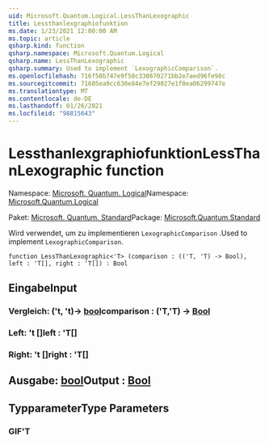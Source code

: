 ```yaml
---
uid: Microsoft.Quantum.Logical.LessThanLexographic
title: Lessthanlexgraphiofunktion
ms.date: 1/23/2021 12:00:00 AM
ms.topic: article
qsharp.kind: function
qsharp.namespace: Microsoft.Quantum.Logical
qsharp.name: LessThanLexographic
qsharp.summary: Used to implement `LexographicComparison`.
ms.openlocfilehash: 716f58b747e9f58c338670271bb2e7aed96fe98c
ms.sourcegitcommit: 71605ea9cc630e84e7ef29027e1f0ea06299747e
ms.translationtype: MT
ms.contentlocale: de-DE
ms.lasthandoff: 01/26/2021
ms.locfileid: "98815643"
---
```

# <a name="lessthanlexographic-function"></a><span data-ttu-id="8d778-102">Lessthanlexgraphiofunktion</span><span class="sxs-lookup"><span data-stu-id="8d778-102">LessThanLexographic function</span></span>

<span data-ttu-id="8d778-103">Namespace: [Microsoft. Quantum. Logical](xref:Microsoft.Quantum.Logical)</span><span class="sxs-lookup"><span data-stu-id="8d778-103">Namespace: [Microsoft.Quantum.Logical](xref:Microsoft.Quantum.Logical)</span></span>

<span data-ttu-id="8d778-104">Paket: [Microsoft. Quantum. Standard](https://nuget.org/packages/Microsoft.Quantum.Standard)</span><span class="sxs-lookup"><span data-stu-id="8d778-104">Package: [Microsoft.Quantum.Standard](https://nuget.org/packages/Microsoft.Quantum.Standard)</span></span>


<span data-ttu-id="8d778-105">Wird verwendet, um zu implementieren `LexographicComparison` .</span><span class="sxs-lookup"><span data-stu-id="8d778-105">Used to implement `LexographicComparison`.</span></span>

```qsharp
function LessThanLexographic<'T> (comparison : (('T, 'T) -> Bool), left : 'T[], right : 'T[]) : Bool
```


## <a name="input"></a><span data-ttu-id="8d778-106">Eingabe</span><span class="sxs-lookup"><span data-stu-id="8d778-106">Input</span></span>

### <a name="comparison--tt---bool"></a><span data-ttu-id="8d778-107">Vergleich: ('t, 't)-> [bool](xref:microsoft.quantum.lang-ref.bool)</span><span class="sxs-lookup"><span data-stu-id="8d778-107">comparison : ('T,'T) -> [Bool](xref:microsoft.quantum.lang-ref.bool)</span></span>




### <a name="left--t"></a><span data-ttu-id="8d778-108">Left: 't []</span><span class="sxs-lookup"><span data-stu-id="8d778-108">left : 'T[]</span></span>




### <a name="right--t"></a><span data-ttu-id="8d778-109">Right: 't []</span><span class="sxs-lookup"><span data-stu-id="8d778-109">right : 'T[]</span></span>





## <a name="output--bool"></a><span data-ttu-id="8d778-110">Ausgabe: [bool](xref:microsoft.quantum.lang-ref.bool)</span><span class="sxs-lookup"><span data-stu-id="8d778-110">Output : [Bool](xref:microsoft.quantum.lang-ref.bool)</span></span>



## <a name="type-parameters"></a><span data-ttu-id="8d778-111">Typparameter</span><span class="sxs-lookup"><span data-stu-id="8d778-111">Type Parameters</span></span>

### <a name="t"></a><span data-ttu-id="8d778-112">GIF</span><span class="sxs-lookup"><span data-stu-id="8d778-112">'T</span></span>

